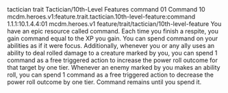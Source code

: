 <ability>
  <metadata>
    <class>tactician</class>
    <feature_type>trait</feature_type>
    <file_dpath>Tactician/10th-Level Features</file_dpath>
    <item_id>command</item_id>
    <item_index>01</item_index>
    <item_name>Command</item_name>
    <level>10</level>
    <scc>mcdm.heroes.v1:feature.trait.tactician.10th-level-feature:command</scc>
    <scdc>1.1.1:10.1.4.4:01</scdc>
    <source>mcdm.heroes.v1</source>
    <type>feature/trait/tactician/10th-level-feature</type>
  </metadata>
  <effects>
    <effect type="mundane">You have an epic resource called command. Each time you finish a respite, you gain command equal to the XP you gain. You can spend command on your abilities as if it were focus.
Additionally, whenever you or any ally uses an ability to deal rolled damage to a creature marked by you, you can spend 1 command as a free triggered action to increase the power roll outcome for that target by one tier. Whenever an enemy marked by you makes an ability roll, you can spend 1 command as a free triggered action to decrease the power roll outcome by one tier.
Command remains until you spend it.</effect>
  </effects>
</ability>
